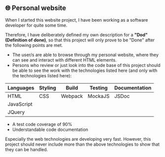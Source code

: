 ## 🌐 Personal website
When I started this website project, I have been working as a software developer for quite some time.

Therefore, I have deliberately defined my own description for a **"Dod" (Definition of done)**, so that this project will only prove to be "Done" after the following points are met.

<ul>
  <li>The user/s are able to browse through my personal website, where they can see and interact with different HTML elements.</li>
  <li>Persons who review or just look into the code base of this project should be able to see the work with the technologies listed here (and only with the technologies listed here):</li>
</ul>

Languages     | Styling |   Build   |  Testing   | Documentation
------------- |-------- | --------- | ---------- | ---
HTML          |CSS      |Webpack    |  MockaJS   | JSDoc
JavaScript    |
JQuery        |

<ul>
  <li>A test code coverage of 90%</li>
  <li>Understandable code documentation</li>
</ul>

Especially the web technologies are developing very fast. However, this project should never include more than the above technologies to show that they can be handled.



